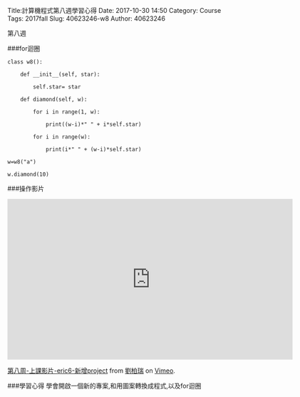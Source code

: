 Title:計算機程式第八週學習心得
Date: 2017-10-30 14:50
Category: Course
Tags: 2017fall
Slug: 40623246-w8
Author: 40623246

第八週

<!-- PELICAN_END_SUMMARY -->
###for迴圈

    class w8():

        def __init__(self, star):

            self.star= star

        def diamond(self, w):

            for i in range(1, w):

                print((w-i)*" " + i*self.star)

            for i in range(w):

                print(i*" " + (w-i)*self.star)

    w=w8("a")

    w.diamond(10)



###操作影片
<iframe src="https://player.vimeo.com/video/240459320" width="640" height="360" frameborder="0" webkitallowfullscreen mozallowfullscreen allowfullscreen></iframe>
<p><a href="https://vimeo.com/240459320">第八周-上課影片-eric6-新增project</a> from <a href="https://vimeo.com/user73415643">劉柏瑞</a> on <a href="https://vimeo.com">Vimeo</a>.</p>



###學習心得
學會開啟一個新的專案,和用圖案轉換成程式,以及for迴圈